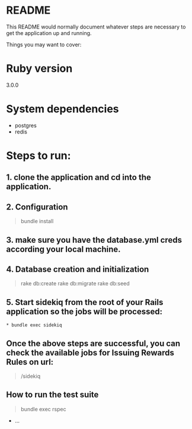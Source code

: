 # README

This README would normally document whatever steps are necessary to get the
application up and running.

Things you may want to cover:

# Ruby version
  3.0.0

# System dependencies
 * postgres
 * redis

# Steps to run:

## 1. clone the application and cd into the application.

## 2. Configuration
   > bundle install

## 3. make sure you have the database.yml creds according your local machine.

## 4. Database creation and initialization
   > rake db:create
   > rake db:migrate
   > rake db:seed

## 5. Start sidekiq from the root of your Rails application so the jobs will be processed:
	* bundle exec sidekiq

## Once the above steps are successful, you can check the available jobs for Issuing Rewards Rules on url:
  > /sidekiq

## How to run the test suite
  > bundle exec rspec


* ...